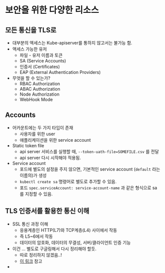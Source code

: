 # 보안을 위한 다양한 리소스

## 모든 통신을 TLS로

- 대부분의 액세스는 Kube-apiserver를 통하지 않고서는 불가능 함.
- 액세스 가능한 유저
    - 파일 - 유저 이름과 토큰
    - SA (Service Accounts)
    - 인증서 (Certificates)
    - EAP (External Authentication Providers)
- 무엇을 할 수 있는가?
    - RBAC Authorization
    - ABAC Authorization
    - Node Authorization
    - WebHook Mode



## Accounts

- 어카운트에는 두 가지 타입이 존재
    - 사용자를 위한 user
    - 애플리케이션을 위한 service account
- Static token file
    - api server 서비스를 실행할 때, `--token-uath-file=SOMEFILE.csv` 를 전달
    - api server 다시 시작해야 적용됨.
- Service account
    - 포드에 별도의 설정을 주지 않으면, 기본적인 service account (`default` 라는 이름의)가 생성
    - `kubectl create sa` 명령어로 별도로 추가할 수 있음.
    - 포드 `spec.serviceAccount: service-account-name` 과 같은 형식으로 sa를 지정할 수 있음.



## TLS 인증서를 활용한 통신 이해

- SSL 통신 과정 이해
    - 응용계층인 HTTP(L7)와 TCP계층(L4) 사이에서 작동
    - 즉 L5~6에서 작동
    - 데이터의 암호화, 데이터의 무결성, 서버/클라이언트 인증 기능
- 이건 ... 별도로 구글링해서 다시 정리해야 할듯.
    - 따로 정리하지 않겠음..!
    - [이 링크](https://aws-hyoh.tistory.com/entry/HTTPS-%ED%86%B5%EC%8B%A0%EA%B3%BC%EC%A0%95-%EC%89%BD%EA%B2%8C-%EC%9D%B4%ED%95%B4%ED%95%98%EA%B8%B0%EC%9A%B0%EB%A6%AC%EB%8A%94-%EA%B5%AC%EA%B8%80%EC%97%90-%EC%96%B4%EB%96%BB%EA%B2%8C-%EB%93%A4%EC%96%B4%EA%B0%80%EB%8A%94%EA%B0%80) 참고
- 



### 

